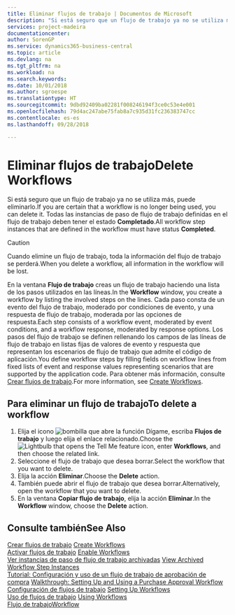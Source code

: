 ```yaml
---
title: Eliminar flujos de trabajo | Documentos de Microsoft
description: "Si está seguro que un flujo de trabajo ya no se utiliza más, puede eliminarlo. Todas las instancias de paso de flujo de trabajo definidas en el flujo de trabajo deben tener el estado **Completado**."
services: project-madeira
documentationcenter: 
author: SorenGP
ms.service: dynamics365-business-central
ms.topic: article
ms.devlang: na
ms.tgt_pltfrm: na
ms.workload: na
ms.search.keywords: 
ms.date: 10/01/2018
ms.author: sgroespe
ms.translationtype: HT
ms.sourcegitcommit: 9dbd92409ba02281f008246194f3ce0c53e4e001
ms.openlocfilehash: 79d4ac247abe75fab8a7c935d31fc236383747cc
ms.contentlocale: es-es
ms.lasthandoff: 09/28/2018

---
```

# <a name="delete-workflows"></a><span data-ttu-id="1e009-104">Eliminar flujos de trabajo</span><span class="sxs-lookup"><span data-stu-id="1e009-104">Delete Workflows</span></span>
<span data-ttu-id="1e009-105">Si está seguro que un flujo de trabajo ya no se utiliza más, puede eliminarlo.</span><span class="sxs-lookup"><span data-stu-id="1e009-105">If you are certain that a workflow is no longer being used, you can delete it.</span></span> <span data-ttu-id="1e009-106">Todas las instancias de paso de flujo de trabajo definidas en el flujo de trabajo deben tener el estado **Completado**.</span><span class="sxs-lookup"><span data-stu-id="1e009-106">All workflow step instances that are defined in the workflow must have status **Completed**.</span></span>  

> [!CAUTION]  
>  <span data-ttu-id="1e009-107">Cuando elimine un flujo de trabajo, toda la información del flujo de trabajo se perderá.</span><span class="sxs-lookup"><span data-stu-id="1e009-107">When you delete a workflow, all information in the workflow will be lost.</span></span>  

 <span data-ttu-id="1e009-108">En la ventana **Flujo de trabajo** creas un flujo de trabajo haciendo una lista de los pasos utilizados en las líneas.</span><span class="sxs-lookup"><span data-stu-id="1e009-108">In the **Workflow** window, you create a workflow by listing the involved steps on the lines.</span></span> <span data-ttu-id="1e009-109">Cada paso consta de un evento del flujo de trabajo, moderado por condiciones de evento, y una respuesta de flujo de trabajo, moderada por las opciones de respuesta.</span><span class="sxs-lookup"><span data-stu-id="1e009-109">Each step consists of a workflow event, moderated by event conditions, and a workflow response, moderated by response options.</span></span> <span data-ttu-id="1e009-110">Los pasos del flujo de trabajo se definen rellenando los campos de las líneas de flujo de trabajo en listas fijas de valores de evento y respuesta que representan los escenarios de flujo de trabajo que admite el código de aplicación.</span><span class="sxs-lookup"><span data-stu-id="1e009-110">You define workflow steps by filling fields on workflow lines from fixed lists of event and response values representing scenarios that are supported by the application code.</span></span> <span data-ttu-id="1e009-111">Para obtener más información, consulte [Crear flujos de trabajo](across-how-to-create-workflows.md).</span><span class="sxs-lookup"><span data-stu-id="1e009-111">For more information, see [Create Workflows](across-how-to-create-workflows.md).</span></span>  

## <a name="to-delete-a-workflow"></a><span data-ttu-id="1e009-112">Para eliminar un flujo de trabajo</span><span class="sxs-lookup"><span data-stu-id="1e009-112">To delete a workflow</span></span>  
1.  <span data-ttu-id="1e009-113">Elija el icono ![bombilla que abre la función Dígame](media/ui-search/search_small.png "Dígame que desea hacer"), escriba **Flujos de trabajo** y luego elija el enlace relacionado.</span><span class="sxs-lookup"><span data-stu-id="1e009-113">Choose the ![Lightbulb that opens the Tell Me feature](media/ui-search/search_small.png "Tell me what you want to do") icon, enter **Workflows**, and then choose the related link.</span></span>  
2.  <span data-ttu-id="1e009-114">Seleccione el flujo de trabajo que desea borrar.</span><span class="sxs-lookup"><span data-stu-id="1e009-114">Select the workflow that you want to delete.</span></span>  
3.  <span data-ttu-id="1e009-115">Elija la acción **Eliminar**.</span><span class="sxs-lookup"><span data-stu-id="1e009-115">Choose the **Delete** action.</span></span>  
4.  <span data-ttu-id="1e009-116">También puede abrir el flujo de trabajo que desea borrar.</span><span class="sxs-lookup"><span data-stu-id="1e009-116">Alternatively, open the workflow that you want to delete.</span></span>  
5.  <span data-ttu-id="1e009-117">En la ventana **Copiar flujo de trabajo**, elija la acción **Eliminar**.</span><span class="sxs-lookup"><span data-stu-id="1e009-117">In the **Workflow** window, choose the **Delete** action.</span></span>  

## <a name="see-also"></a><span data-ttu-id="1e009-118">Consulte también</span><span class="sxs-lookup"><span data-stu-id="1e009-118">See Also</span></span>  
 <span data-ttu-id="1e009-119">[Crear flujos de trabajo](across-how-to-create-workflows.md) </span><span class="sxs-lookup"><span data-stu-id="1e009-119">[Create Workflows](across-how-to-create-workflows.md) </span></span>  
 <span data-ttu-id="1e009-120">[Activar flujos de trabajo](across-how-to-enable-workflows.md) </span><span class="sxs-lookup"><span data-stu-id="1e009-120">[Enable Workflows](across-how-to-enable-workflows.md) </span></span>  
 <span data-ttu-id="1e009-121">[Ver instancias de paso de flujo de trabajo archivadas](across-how-to-view-archived-workflow-step-instances.md) </span><span class="sxs-lookup"><span data-stu-id="1e009-121">[View Archived Workflow Step Instances](across-how-to-view-archived-workflow-step-instances.md) </span></span>  
 <span data-ttu-id="1e009-122">[Tutorial: Configuración y uso de un flujo de trabajo de aprobación de compra](walkthrough-setting-up-and-using-a-purchase-approval-workflow.md) </span><span class="sxs-lookup"><span data-stu-id="1e009-122">[Walkthrough: Setting Up and Using a Purchase Approval Workflow](walkthrough-setting-up-and-using-a-purchase-approval-workflow.md) </span></span>  
 <span data-ttu-id="1e009-123">[Configuración de flujos de trabajo](across-set-up-workflows.md) </span><span class="sxs-lookup"><span data-stu-id="1e009-123">[Setting Up Workflows](across-set-up-workflows.md) </span></span>  
 <span data-ttu-id="1e009-124">[Uso de flujos de trabajo](across-use-workflows.md) </span><span class="sxs-lookup"><span data-stu-id="1e009-124">[Using Workflows](across-use-workflows.md) </span></span>  
 [<span data-ttu-id="1e009-125">Flujo de trabajo</span><span class="sxs-lookup"><span data-stu-id="1e009-125">Workflow</span></span>](across-workflow.md)   


